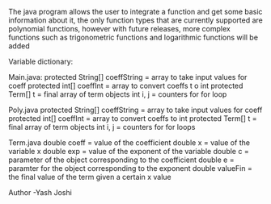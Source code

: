 The java program allows the user to integrate a function and get some basic information about it, 
the only function types that are currently supported are polynomial functions, 
however with future releases, more complex functions such as trigonometric functions and logarithmic functions will be added

Variable dictionary:

Main.java:
protected String[] coeffString = array to take input values for coeff
protected int[] coeffInt = array to convert coeffs t
o int
protected Term[] t = final array of term objects 
int i, j = counters for for loop

Poly.java
protected String[] coeffString = array to take input values for coeff
protected int[] coeffInt = array to convert coeffs to int
protected Term[] t = final array of term objects 
int i, j = counters for for loops

Term.java
double coeff = value of the coefficient
double x = value of the variable x
double exp = value of the exponent of the variable
double c = parameter of the object corresponding to the coefficient
double e = paramter for the object corresponding to the exponent
double valueFin = the final value of the term given a certain x value

Author -Yash Joshi
